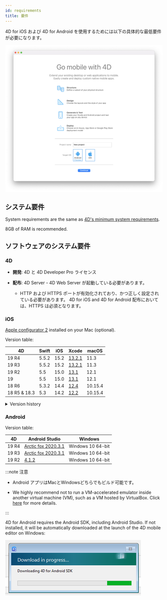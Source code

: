 ```yaml
---
id: requirements
title: 要件
---
```


4D for iOS および 4D for Android を使用するためには以下の具体的な最低要件が必要になります。

![Welcome page](img/welcome-page.png)


## システム要件

System requirements are the same as [4D's minimum system requirements](https://us.4d.com/product-download/Feature-Release).

8GB of RAM is recommended.


## ソフトウェアのシステム要件

### 4D

- **開発**: 4D と 4D Developer Pro ライセンス

- **配布**: 4D Server - 4D Web Server が起動している必要があります。
    - HTTP および HTTPS ポートが有効化されており、かつ正しく設定されている必要があります。 4D for iOS and 4D for Android 配布においては、HTTPS は必須となります。


### iOS

[Apple configurator 2](https://itunes.apple.com/us/app/apple-configurator-2/id1037126344) installed on your Mac (optional).

Version table:

| 4D           | Swift | iOS  | Xcode                                                                                                           | macOS   |
| ------------ | ----- | ---- | --------------------------------------------------------------------------------------------------------------- | ------- |
| 19 R4        | 5.5.2 | 15.2 | [13.2.1](https://developer.apple.com/services-account/download?path=/Developer_Tools/Xcode_13/Xcode_13.2.1.xip) | 11.3    |
| 19 R3        | 5.5.2 | 15.2 | [13.2.1](https://developer.apple.com/services-account/download?path=/Developer_Tools/Xcode_13/Xcode_13.2.1.xip) | 11.3    |
| 19 R2        | 5.5   | 15.0 | [13.1](https://developer.apple.com/services-account/download?path=/Developer_Tools/Xcode_13/Xcode_13.1.xip)     | 12.1    |
| 19           | 5.5   | 15.0 | [13.1](https://developer.apple.com/services-account/download?path=/Developer_Tools/Xcode_13/Xcode_13.1.xip)     | 12.1    |
| 18 R6        | 5.3.2 | 14.4 | [12.4](https://developer.apple.com/services-account/download?path=/Developer_Tools/Xcode_12.4/Xcode_12.4.xip)   | 10.15.4 |
| 18 R5 & 18.3 | 5.3   | 14.2 | [12.2](https://developer.apple.com/services-account/download?path=/Developer_Tools/Xcode_12.2/Xcode_12.2.xip)   | 10.15.4 |

<details><summary>Version history</summary>

| 4D    | Swift | iOS  | Xcode  | macOS   |
| ----- | ----- | ---- | ------ | ------- |
| 18 R4 | 5.3   | 14.0 | 12.0   | 10.15.4 |
| 18 R3 | 5.2.4 | 13.5 | 11.5   | 10.15.2 |
| 18.2  | 5.2   | 13.4 | 11.4   | 10.15.2 |
| 18.1  | 5.1.3 | 13.3 | 11.3.1 | 10.14.4 |
| 18 R2 | 5.1.3 | 13.3 | 11.3.1 | 10.14.4 |
| 18    | 5.1   | 13.2 | 11.2   | 10.14.4 |
| 17 R6 | 5.0   | 12.2 | 10.2.1 | 10.14.4 |
| 17 R5 | 4.2.1 | 12.2 | 10.2   | 10.14.3 |
| 17 R4 | 4.2.1 | 12   | 10.1   | 10.13.6 |
| 17 R3 | 4.2   | 12   | 10.0   | 10.13.6 |
| 17 R2 | 4.1.2 | 11.4 | 9.4    | 10.13.2 |
| 17 R2 | 4.1   | 11.3 | 9.3.1  | 10.13.2 |
</details>

### Android

Version table:

| 4D    | Android Studio                                                      | Windows           |
| ----- | ------------------------------------------------------------------- | ----------------- |
| 19 R4 | [Arctic fox 2020.3.1](https://developer.android.com/studio/archive) | Windows 10 64-bit |
| 19 R3 | [Arctic fox 2020.3.1](https://developer.android.com/studio/archive) | Windows 10 64-bit |
| 19 R2 | [4.1.2](https://developer.android.com/studio/archive)               | Windows 10 64-bit |

:::note 注意

- Android アプリはMacとWindowsどちらでもビルド可能です。

- We highly recommend not to run a VM-accelerated emulator inside another virtual machine (VM), such as a VM hosted by VirtualBox. Click [here](https://developer.android.com/studio/run/emulator-acceleration) for more details.

:::

4D for Android requires the Android SDK, including Android Studio. If not installed, it will be automatically downloaded at the launch of the 4D mobile editor on Windows:

![sdk](img/install-android.png)








